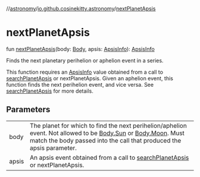 //[astronomy](../../index.md)/[io.github.cosinekitty.astronomy](index.md)/[nextPlanetApsis](next-planet-apsis.md)

# nextPlanetApsis

fun [nextPlanetApsis](next-planet-apsis.md)(body: [Body](-body/index.md), apsis: [ApsisInfo](-apsis-info/index.md)): [ApsisInfo](-apsis-info/index.md)

Finds the next planetary perihelion or aphelion event in a series.

This function requires an [ApsisInfo](-apsis-info/index.md) value obtained from a call to [searchPlanetApsis](search-planet-apsis.md) or nextPlanetApsis. Given an aphelion event, this function finds the next perihelion event, and vice versa. See [searchPlanetApsis](search-planet-apsis.md) for more details.

## Parameters

| | |
|---|---|
| body | The planet for which to find the next perihelion/aphelion event. Not allowed to be [Body.Sun](-body/-sun/index.md) or [Body.Moon](-body/-moon/index.md). Must match the body passed into the call that produced the apsis parameter. |
| apsis | An apsis event obtained from a call to [searchPlanetApsis](search-planet-apsis.md) or nextPlanetApsis. |
